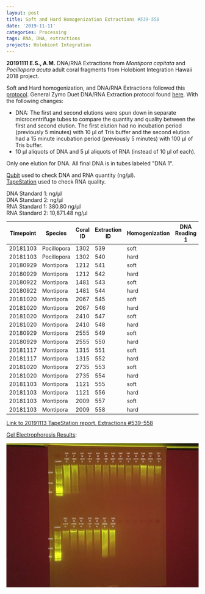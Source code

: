 ```yaml
---
layout: post
title: Soft and Hard Homogenization Extractions #539-558
date: '2019-11-11'
categories: Processing
tags: RNA, DNA, extractions
projects: Holobiont Integration
---
```


**20191111 E.S., A.M.**
DNA/RNA Extractions from *Montipora capitata* and *Pocillopora acuta* adult coral fragments from Holobiont Integration Hawaii 2018 project.  

Soft and Hard homogenization, and DNA/RNA Extractions followed this [protocol](https://github.com/emmastrand/EmmaStrand_Notebook/blob/master/_posts/2019-06-05-Soft-and-Hard-Homogenization-Protocol.md). General Zymo Duet DNA/RNA Extraction protocol found [here](https://github.com/emmastrand/EmmaStrand_Notebook/blob/master/_posts/2019-05-31-Zymo-Duet-RNA-DNA-Extraction-Protocol.md). With the following changes:  
- DNA: The first and second elutions were spun down in separate microcentrifuge tubes to compare the quantity and quality between the first and second elution. The first elution had no incubation period (previously 5 minutes) with 10 μl of Tris buffer and the second elution had a 15 minute incubation period (previously 5 minutes) with 100 μl of Tris buffer.  
- 10 μl aliquots of DNA and 5 μl aliquots of RNA (instead of 10 μl of each).  

Only one elution for DNA. All final DNA is in tubes labeled "DNA 1".

[Qubit](https://github.com/emmastrand/EmmaStrand_Notebook/blob/master/_posts/2019-05-31-Qubit-Protocol.md) used to check DNA and RNA quantity (ng/μl).  
[TapeStation](https://github.com/emmastrand/EmmaStrand_Notebook/blob/master/_posts/2019-05-31-TapeStation-Protocol.md) used to check RNA quality.

DNA Standard 1:  ng/μl  
DNA Standard 2:  ng/μl  
RNA Standard 1:  380.80 ng/μl  
RNA Standard 2:  10,871.48 ng/μl

| Timepoint | Species     | Coral ID | Extraction ID | Homogenization | DNA Reading 1 | DNA Reading 2 | Average DNA ng/μl | RNA Reading 1 | RNA Reading 2 | Average RNA ng/μl | RIN |
|-----------|-------------|----------|---------------|----------------|---------------|---------------|-------------------|---------------|---------------|-------------------|-----|
| 20181103  | Pocillopora | 1302     | 539           | soft           |               |               | 0                 | 31.6          | 31.6          | 31.6              | 8.2 |
| 20181103  | Pocillopora | 1302     | 540           | hard           |               |               | 0                 | 18.2          | 18.4          | 18.3              | NA  |
| 20180929  | Montipora   | 1212     | 541           | soft           |               |               | 0                 | **            | **            | **                | **  |
| 20180929  | Montipora   | 1212     | 542           | hard           |               |               | 0                 | **            | **            | **                | NA  |
| 20180922  | Montipora   | 1481     | 543           | soft           |               |               | 0                 | **            | **            | **                | 8.3 |
| 20180922  | Montipora   | 1481     | 544           | hard           |               |               | 0                 | 10.2          | 10.2          | 10.2              | NA  |
| 20181020  | Montipora   | 2067     | 545           | soft           |               |               | 0                 | **            | **            | **                | **  |
| 20181020  | Montipora   | 2067     | 546           | hard           |               |               | 0                 | **            | **            | **                | NA  |
| 20181020  | Montipora   | 2410     | 547           | soft           |               |               | 0                 | **            | **            | **                | 7.8 |
| 20181020  | Montipora   | 2410     | 548           | hard           |               |               | 0                 | **            | **            | **                | NA  |
| 20180929  | Montipora   | 2555     | 549           | soft           |               |               | 0                 | 15            | 15            | 15                | 9.1 |
| 20180929  | Montipora   | 2555     | 550           | hard           |               |               | 0                 | 13.8          | 14            | 13.9              | NA  |
| 20181117  | Montipora   | 1315     | 551           | soft           |               |               | 0                 | **            | **            | **                | 8.2 |
| 20181117  | Montipora   | 1315     | 552           | hard           |               |               | 0                 | **            | **            | **                | NA  |
| 20181020  | Montipora   | 2735     | 553           | soft           |               |               | 0                 | 14.4          | 14.2          | 14.3              | 9.1 |
| 20181020  | Montipora   | 2735     | 554           | hard           |               |               | 0                 | 10.2          | 10.2          | 10.2              | NA  |
| 20181103  | Montipora   | 1121     | 555           | soft           |               |               | 0                 | **            | **            | **                | 8.4 |
| 20181103  | Montipora   | 1121     | 556           | hard           |               |               | 0                 | 10.8          | 10.8          | 10.8              | NA  |
| 20181103  | Montipora   | 2009     | 557           | soft           |               |               | 0                 | 36.4          | 36.4          | 36.4              | 9   |
| 20181103  | Montipora   | 2009     | 558           | hard           |               |               | 0                 | 10.4          | 10.2          | 10.3              | NA  |

[Link to 20191113 TapeStation report, Extractions #539-558](https://github.com/emmastrand/EmmaStrand_Notebook/blob/master/TapeStation/2019-11-13%20-%2013.39.26.pdf)

[Gel Electrophoresis Results](https://github.com/emmastrand/EmmaStrand_Notebook/blob/master/_posts/2019-07-16-Gel-Electrophoresis-Protocol.md):

![20191113 Extractions #539-558](https://github.com/emmastrand/EmmaStrand_Notebook/blob/master/images/20191113.jpg?raw=true)
